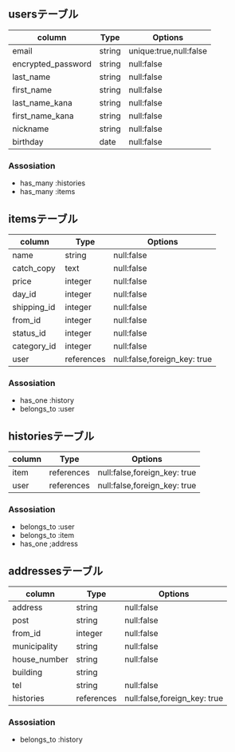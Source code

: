## usersテーブル
|column            |Type   |Options                |
|------------------|-------|-----------------------|
|email             |string |unique:true,null:false |
|encrypted_password|string |null:false             |
|last_name         |string |null:false             |
|first_name        |string |null:false             |
|last_name_kana    |string |null:false             |
|first_name_kana   |string |null:false             |
|nickname          |string |null:false             |
|birthday          |date   |null:false             |

### Assosiation
- has_many :histories
- has_many :items

## itemsテーブル
|column     |Type      |Options                     |
|-----------|----------|----------------------------|
|name　　　  |string    |null:false                  |
|catch_copy |text      |null:false                  |
|price      |integer   |null:false                  |
|day_id     |integer   |null:false                  |
|shipping_id|integer   |null:false                  |
|from_id    |integer   |null:false                  |
|status_id  |integer   |null:false                  |
|category_id|integer   |null:false                  |
|user       |references|null:false,foreign_key: true|

### Assosiation
- has_one :history
- belongs_to :user

## historiesテーブル
|column        |Type        |Options                     |
|--------------|------------|----------------------------|
|item          |references  |null:false,foreign_key: true|
|user          |references  |null:false,foreign_key: true|

### Assosiation
- belongs_to :user
- belongs_to :item
- has_one ;address

## addressesテーブル
|column        |Type      |Options                     |
|--------------|----------|----------------------------|
|address       |string    |null:false                  |
|post          |string    |null:false                  |
|from_id       |integer   |null:false                  |
|municipality  |string    |null:false                  |
|house_number  |string    |null:false                  |
|building      |string    |                            |
|tel           |string    |null:false                  |
|histories     |references|null:false,foreign_key: true|

### Assosiation
- belongs_to :history